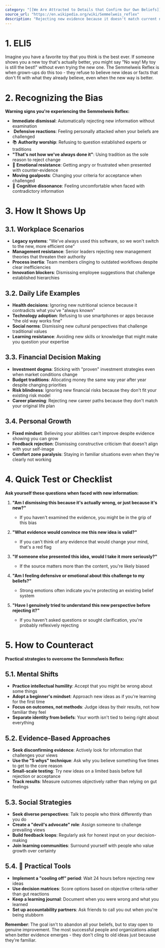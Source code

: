 ```yaml
---
category: "[[We Are Attracted to Details that Confirm Our Own Beliefs]]"
source_url: "https://en.wikipedia.org/wiki/Semmelweis_reflex"
description: "Rejecting new evidence because it doesn't match current norms beliefs and paradigms."
---
```


# 1. ELI5

Imagine you have a favorite toy that you think is the best ever. If someone shows you a new toy that's actually better, you might say "No way! My toy is still the best!" without even trying the new one. The Semmelweis Reflex is when grown-ups do this too - they refuse to believe new ideas or facts that don't fit with what they already believe, even when the new way is better.

# 2. Recognizing the Bias

**Warning signs you're experiencing the Semmelweis Reflex:**

- **Immediate dismissal**: Automatically rejecting new information without examination
- ️ **Defensive reactions**: Feeling personally attacked when your beliefs are challenged
- 📚 **Authority worship**: Refusing to question established experts or traditions
- **"That's not how we've always done it"**: Using tradition as the sole reason to reject change
- 😤 **Emotional resistance**: Getting angry or frustrated when presented with counter-evidence
- **Moving goalposts**: Changing your criteria for acceptance when challenged
- 🤔 **Cognitive dissonance**: Feeling uncomfortable when faced with contradictory information

# 3. How It Shows Up

## 3.1. **Workplace Scenarios**

- **Legacy systems**: "We've always used this software, so we won't switch to the new, more efficient one"
- **Management resistance**: Senior leaders rejecting new management theories that threaten their authority
- **Process inertia**: Team members clinging to outdated workflows despite clear inefficiencies
- **Innovation blockers**: Dismissing employee suggestions that challenge established hierarchies

## 3.2. **Daily Life Examples**

- **Health decisions**: Ignoring new nutritional science because it contradicts what you've "always known"
- **Technology adoption**: Refusing to use smartphones or apps because "the old way works fine"
- **Social norms**: Dismissing new cultural perspectives that challenge traditional values
- **Learning resistance**: Avoiding new skills or knowledge that might make you question your expertise

## 3.3. **Financial Decision Making**

- **Investment dogma**: Sticking with "proven" investment strategies even when market conditions change
- **Budget traditions**: Allocating money the same way year after year despite changing priorities
- **Risk blindness**: Ignoring new financial risks because they don't fit your existing risk model
- **Career planning**: Rejecting new career paths because they don't match your original life plan

## 3.4. **Personal Growth**

- **Fixed mindset**: Believing your abilities can't improve despite evidence showing you can grow
- **Feedback rejection**: Dismissing constructive criticism that doesn't align with your self-image
- **Comfort zone paralysis**: Staying in familiar situations even when they're clearly not working

# 4. Quick Test or Checklist

**Ask yourself these questions when faced with new information:**

1. **"Am I dismissing this because it's actually wrong, or just because it's new?"**
   - If you haven't examined the evidence, you might be in the grip of this bias

2. **"What evidence would convince me this new idea is valid?"**
   - If you can't think of any evidence that would change your mind, that's a red flag

3. **"If someone else presented this idea, would I take it more seriously?"**
   - If the source matters more than the content, you're likely biased

4. **"Am I feeling defensive or emotional about this challenge to my beliefs?"**
   - Strong emotions often indicate you're protecting an existing belief system

5. **"Have I genuinely tried to understand this new perspective before rejecting it?"**
   - If you haven't asked questions or sought clarification, you're probably reflexively rejecting

# 5. How to Counteract

**Practical strategies to overcome the Semmelweis Reflex:**

## 5.1. **Mental Shifts**

- **Practice intellectual humility**: Accept that you might be wrong about some things
- **Adopt a beginner's mindset**: Approach new ideas as if you're learning for the first time
- **Focus on outcomes, not methods**: Judge ideas by their results, not how familiar they feel
- **Separate identity from beliefs**: Your worth isn't tied to being right about everything

## 5.2. **Evidence-Based Approaches**

- **Seek disconfirming evidence**: Actively look for information that challenges your views
- **Use the "5 whys" technique**: Ask why you believe something five times to get to the core reason
- **Small-scale testing**: Try new ideas on a limited basis before full rejection or acceptance
- **Track results**: Measure outcomes objectively rather than relying on gut feelings

## 5.3. **Social Strategies**

- **Seek diverse perspectives**: Talk to people who think differently than you do
- **Create a "devil's advocate" role**: Assign someone to challenge prevailing views
- **Build feedback loops**: Regularly ask for honest input on your decision-making
- **Join learning communities**: Surround yourself with people who value growth over certainty

## 5.4. 📝 **Practical Tools**

- **Implement a "cooling off" period**: Wait 24 hours before rejecting new ideas
- **Use decision matrices**: Score options based on objective criteria rather than gut reactions
- **Keep a learning journal**: Document when you were wrong and what you learned
- **Set up accountability partners**: Ask friends to call you out when you're being stubborn

**Remember**: The goal isn't to abandon all your beliefs, but to stay open to genuine improvement. The most successful people and organizations adapt when better evidence emerges - they don't cling to old ideas just because they're familiar.

